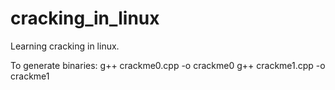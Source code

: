 cracking_in_linux
=================

Learning cracking in linux.

To generate binaries:
g++ crackme0.cpp -o crackme0 
g++ crackme1.cpp -o crackme1

